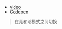- [video](https://www.youtube.com/watch?v=ZKXv_ZHQ654&list=PL0lNJEnwfVVM80SBgWyC_1DQqyBYfiXeF&index=28)
- [Codepen](https://codepen.io/designcourse/pen/OGVZjr)

> 在亮和暗模式之间切换